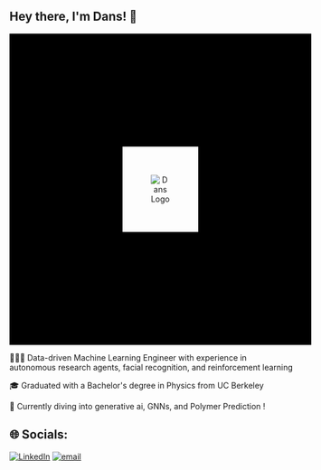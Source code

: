 ## Hey there, I'm Dans! 👋

<p align="center">
  <img 
    src="https://github.com/user-attachments/assets/29436fda-ee01-4f0d-84a1-aa9080095b6f" 
    alt="Dans Logo" 
    style="border: 200px solid black; padding: 50px;"
  />
</p>

👩🏻‍💻 Data-driven Machine Learning Engineer with experience in autonomous research agents, facial recognition, and reinforcement learning

🎓 Graduated with a Bachelor's degree in Physics from UC Berkeley

💭 Currently diving into generative ai, GNNs, and Polymer Prediction !

## 🌐 Socials:
[![LinkedIn](https://img.shields.io/badge/LinkedIn-%230077B5.svg?logo=linkedin&logoColor=white)](https://linkedin.com/in/dansqto) [![email](https://img.shields.io/badge/Email-D14836?logo=gmail&logoColor=white)](mailto:danstoast@berkeley.edu)
